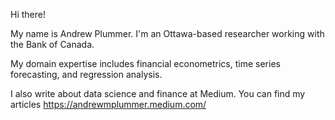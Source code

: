 Hi there!

My name is Andrew Plummer. I'm an Ottawa-based researcher working with the Bank of Canada. 

My domain expertise includes financial econometrics, time series forecasting, and regression analysis. 

I also write about data science and finance at Medium. You can find my articles https://andrewmplummer.medium.com/
<!---
AMPlummer/AMPlummer is a ✨ special ✨ repository because its `README.md` (this file) appears on your GitHub profile.
You can click the Preview link to take a look at your changes.
--->

